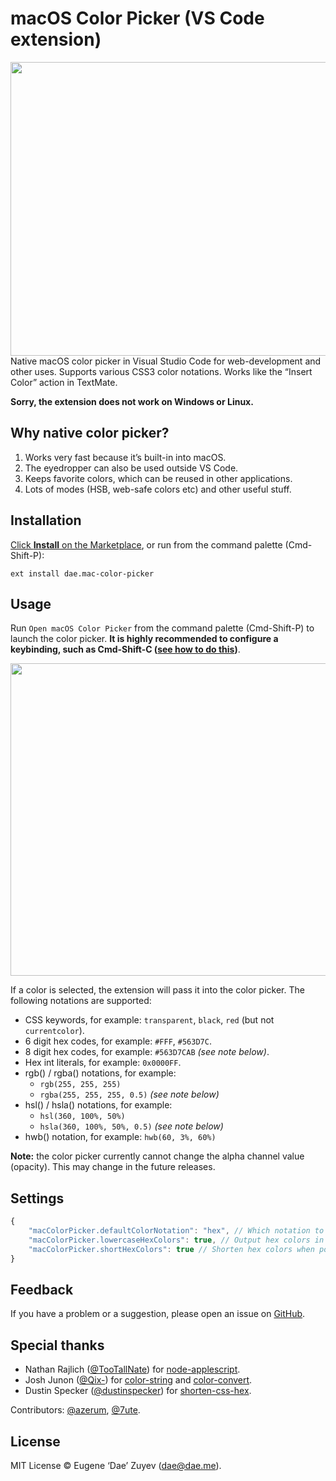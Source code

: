 # macOS Color Picker (VS Code extension)

<img align="right" width="533" height="470" src="res/illustration.png">

Native macOS color picker in Visual Studio Code for web-development and other uses. Supports various CSS3 color notations. Works like the “Insert Color” action in TextMate.

**Sorry, the extension does not work on Windows or Linux.**

## Why native color picker?

1. Works very fast because it’s built-in into macOS.
2. The eyedropper can also be used outside VS Code.
3. Keeps favorite colors, which can be reused in other applications.
4. Lots of modes (HSB, web-safe colors etc) and other useful stuff.

## Installation

[Click **Install** on the Marketplace](https://marketplace.visualstudio.com/items?itemName=dae.vscode-mac-color-picker), or run from the command palette (Cmd-Shift-P):

```
ext install dae.mac-color-picker
```

## Usage

Run `Open macOS Color Picker` from the command palette (Cmd-Shift-P) to launch the color picker. **It is highly recommended to configure a keybinding, such as Cmd-Shift-C ([see how to do this](res/keybinding-how-to.gif))**.

<p align="center"><img width="550" height="500" src="res/how-to.gif"></p>

If a color is selected, the extension will pass it into the color picker. The following notations are supported:
- CSS keywords, for example: `transparent`, `black`, `red` (but not `currentcolor`).
- 6 digit hex codes, for example: `#FFF`, `#563D7C`.
- 8 digit hex codes, for example: `#563D7CAB` *(see note below)*.
- Hex int literals, for example: `0x0000FF`.
- rgb() / rgba() notations, for example:
    - `rgb(255, 255, 255)`
    - `rgba(255, 255, 255, 0.5)` *(see note below)*
- hsl() / hsla() notations, for example:
    - `hsl(360, 100%, 50%)`
    - `hsla(360, 100%, 50%, 0.5)` *(see note below)*
- hwb() notation, for example: `hwb(60, 3%, 60%)`

**Note:** the color picker currently cannot change the alpha channel value (opacity). This may change in the future releases.

## Settings

```javascript
{
    "macColorPicker.defaultColorNotation": "hex", // Which notation to use when inserting (rather than updating) a color
    "macColorPicker.lowercaseHexColors": true, // Output hex colors in lowercase, e.g.: `#fff` instead of `#FFF`
    "macColorPicker.shortHexColors": true // Shorten hex colors when possible, e.g.: `#777` instead of `#777777`
}
```

## Feedback

If you have a problem or a suggestion, please open an issue on [GitHub](https://github.com/EugeneDae/vscode-mac-color-picker/issues).

## Special thanks

- Nathan Rajlich ([@TooTallNate](https://github.com/TooTallNate)) for [node-applescript](https://github.com/TooTallNate/node-applescript).
- Josh Junon ([@Qix-](https://github.com/Qix-)) for [color-string](https://github.com/Qix-/color-string) and [color-convert](https://github.com/Qix-/color-convert).
- Dustin Specker ([@dustinspecker](https://github.com/dustinspecker/)) for [shorten-css-hex](https://github.com/dustinspecker/shorten-css-hex).

Contributors: [@azerum](https://github.com/azerum), [@7ute](https://github.com/7ute).

## License

MIT License © Eugene ‘Dae’ Zuyev (dae@dae.me).
